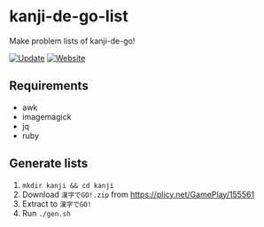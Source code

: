 # kanji-de-go-list

Make problem lists of kanji-de-go!

[![Update]](https://github.com/eggplants/kanji-de-go-list/actions/workflows/update.yml)
[![Website]](https://kanji-de-go-list.onrender.com)

[Update]: <https://github.com/eggplants/kanji-de-go-list/actions/workflows/update.yml/badge.svg>
[Website]: <https://img.shields.io/website?label=kanji-de-go-list.onrender.com&url=https%3A%2F%2Fkanji-de-go-list.onrender.com>

## Requirements

- awk
- imagemagick
- jq
- ruby

## Generate lists

1. `mkdir kanji && cd kanji`
1. Download `漢字でGO!.zip` from <https://plicy.net/GamePlay/155561>
1. Extract to `漢字でGO!`
1. Run `./gen.sh`
